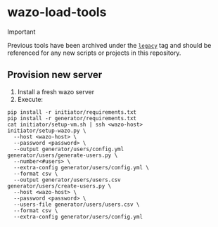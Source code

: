 # wazo-load-tools

> [!IMPORTANT]
> Previous tools have been archived under the
> [`legacy`](https://github.com/wazo-platform/wazo-load-tools/tree/legacy) tag
> and should be referenced for any new scripts or projects in this repository.

## Provision new server

1. Install a fresh wazo server
2. Execute:

  ```shell
  pip install -r initiator/requirements.txt
  pip install -r generator/requirements.txt
  cat initiator/setup-vm.sh | ssh <wazo-host>
  initiator/setup-wazo.py \
    --host <wazo-host> \
    --password <password> \
    --output generator/users/config.yml
  generator/users/generate-users.py \
    --number<#users> \
    --extra-config generator/users/config.yml \
    --format csv \
    --output generator/users/users.csv
  generator/users/create-users.py \
    --host <wazo-host> \
    --password <password> \
    --users-file generator/users/users.csv \
    --format csv \
    --extra-config generator/users/config.yml
  ```
